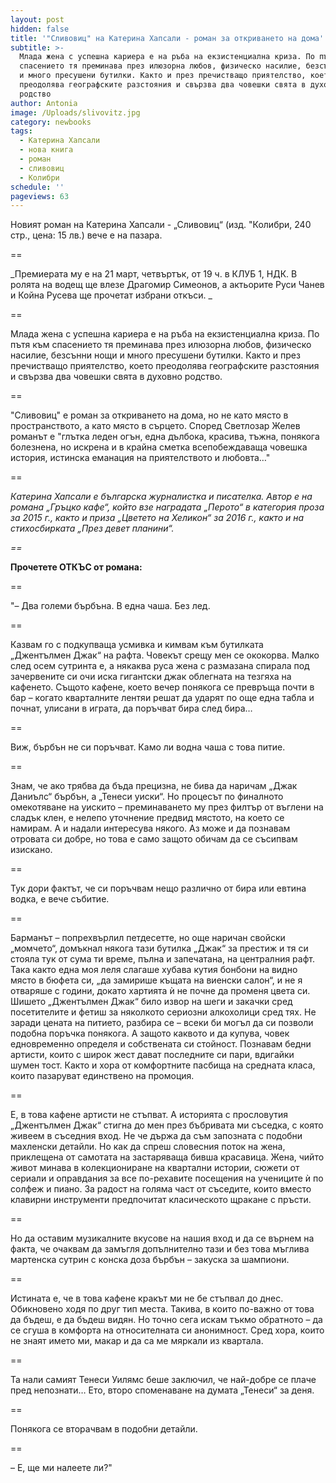 ```yaml
---
layout: post
hidden: false
title: '"Сливовиц" на Катерина Хапсали - роман за откриването на дома'
subtitle: >-
  Млада жена с успешна кариера е на ръба на екзистенциална криза. По пътя към
  спасението тя преминава през илюзорна любов, физическо насилие, безсънни нощи
  и много пресушени бутилки. Както и през пречистващо приятелство, което
  преодолява географските разстояния и свързва два човешки свята в духовно
  родство
author: Antonia
image: /Uploads/slivovitz.jpg
category: newbooks
tags:
  - Катерина Хапсали
  - нова книга
  - роман
  - сливовиц
  - Колибри
schedule: ''
pageviews: 63
---
```

Новият роман на Катерина Хапсали - „Сливовиц“ (изд. "Колибри, 240 стр., цена: 15 лв.) вече е на пазара.

\==

_Премиерата му е на 21 март, четвъртък, от 19 ч. в КЛУБ 1, НДК. В ролята на водещ ще влезе Драгомир Симеонов, а актьорите Руси Чанев и Койна Русева ще прочетат избрани откъси. _

\==

Млада жена с успешна кариера е на ръба на екзистенциална криза. По пътя към спасението тя преминава през илюзорна любов, физическо насилие, безсънни нощи и много пресушени бутилки. Както и през пречистващо приятелство, което преодолява географските разстояния и свързва два човешки свята в духовно родство. 

\==

"Сливовиц" е роман за откриването на дома, но не като място в пространството, а като място в сърцето. Според Светлозар Желев романът е "глътка леден огън, една дълбока, красива, тъжна, понякога болезнена, но искрена и в крайна сметка всепобеждаваща човешка история, истинска еманация на приятелството и любовта…"

\==

_Катерина Хапсали е българска журналистка и писателка. Автор е на романа „Гръцко кафе“, който взе наградата „Перото“ в категория проза за 2015 г., както и приза „Цветето на Хеликон“ за 2016 г., както и на стихосбирката „През девет планини“._

_\==_

**Прочетете ОТКЪС от романа:**

\==

"– Два големи бърбъна. В една чаша. Без лед. 

\==

Казвам го с подкупваща усмивка и кимвам към бутилката „Джентълмен Джак“ на рафта. Човекът срещу мен се ококорва. Малко след осем сутринта е, а някаква руса жена с размазана спирала под зачервените си очи иска гигантски джак облегната на тезгяха на кафенето. Същото кафене, което вечер понякога се превръща почти в бар  – когато кварталните лентяи решат да ударят по още една табла и почнат, улисани в играта, да поръчват бира след бира… 

\==

Виж, бърбън не си поръчват. Камо ли водна чашa с това питие.

\==

Знам, че ако трябва да бъда прецизна, не бива да наричам „Джак Даниълс“ бърбън, а „Тенеси уиски“. Но процесът по финалното омекотяване на уискито – преминаването му през филтър от въглени на сладък клен, е нелепо уточнение предвид мястото, на което се намирам. А и надали интересува някого. Аз може и да познавам отровата си добре, но това е само защото обичам да се съсипвам изискано. 

\==

Тук дори фактът, че си поръчвам нещо различно от бира или евтина водка, е вече събитие. 

\==

Барманът – попрехвърлил петдесетте, но още наричан свойски „момчето“, домъкнал някога тази бутилка „Джак“ за престиж и тя си стояла тук от сума ти време, пълна и запечатана, на централния рафт. Така както една моя леля слагаше хубава кутия бонбони на видно място в бюфета си, „да замирише къщата на виенски салон“, и не я отваряше с години, докато хартията ѝ не почне да променя цвета си. Шишето „Джентълмен Джак“ било извор на шеги и закачки сред посетителите и фетиш за няколкото сериозни алкохолици сред тях. Не заради цената на питието, разбира се – всеки би могъл да си позволи подобна поръчка понякога. А защото каквото и да купува, човек едновременно определя и собствената си стойност. Познавам бедни артисти, които с широк жест дават последните си пари, вдигайки шумен тост. Както и хора от комфортните пасбища на средната класа, които пазаруват единствено на промоция. 

\==

Е, в това кафене артисти не стъпват. А историята с прослoвутия „Джентълмен Джак“ стигна до мен през бъбривата ми съседка, с която живеем в съседния вход. Не че държа да съм запозната с подобни махленски детайли. Но как да спреш словесния поток на жена, приклещена от самотата на застаряваща бивша красавица. Жена, чийто живот минава в колекциониране на квартални истории, сюжети от сериали и оправдания за все по-рехавите посещения на учениците ѝ по солфеж и пиано. За радост на голяма част от съседите, които вместо клавирни инструменти предпочитат класическото щракане с пръсти. 

\==

Но да оставим музикалните вкусове на нашия вход и да се върнем на факта, че очаквам да замъгля допълнително тази и без това мъглива мартенска сутрин с конска доза бърбън – закуска за шампиони. 

\==

Истината е, че в това кафене кракът ми не бе стъпвал до днес. Обикновено ходя по друг тип места. Такива, в които по-важно от това да бъдеш, е да бъдеш видян. Но точно сега искам тъкмо обратното  – да се сгуша в комфорта на относителната си анонимност. Сред хора, които не знаят името ми, макар и да са ме мяркали из квартала. 

\==

Та нали самият Тенеси Уилямс беше заключил, че най-добре се плаче пред непознати… Ето, второ споменаване на думата „Тенеси“ за деня. 

\==

Понякога се вторачвам в подобни детайли. 

\==

– Е, ще ми налеете ли?"

